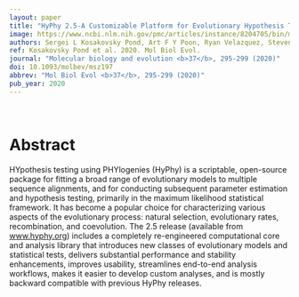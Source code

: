 ```yaml
---
layout: paper
title: "HyPhy 2.5-A Customizable Platform for Evolutionary Hypothesis Testing Using Phylogenies."
image: https://www.ncbi.nlm.nih.gov/pmc/articles/instance/8204705/bin/molbev_37_1_295_f1.jpg
authors: Sergei L Kosakovsky Pond, Art F Y Poon, Ryan Velazquez, Steven Weaver, N Lance Hepler, Ben Murrell, Stephen D Shank, Brittany Rife Magalis, Dave Bouvier, Anton Nekrutenko, Sadie Wisotsky, Stephanie J Spielman, Simon D W Frost, Spencer V Muse
ref: Kosakovsky Pond et al. 2020. Mol Biol Evol.
journal: "Molecular biology and evolution <b>37</b>, 295-299 (2020)"
doi: 10.1093/molbev/msz197
abbrev: "Mol Biol Evol <b>37</b>, 295-299 (2020)"
pub_year: 2020
---
```


<br />
<div data-badge-popover="right" data-badge-type="donut" data-pmid="31504749" data-hide-no-mentions="true" class="altmetric-embed"></div>

# Abstract

HYpothesis testing using PHYlogenies (HyPhy) is a scriptable, open-source package for fitting a broad range of evolutionary models to multiple sequence alignments, and for conducting subsequent parameter estimation and hypothesis testing, primarily in the maximum likelihood statistical framework. It has become a popular choice for characterizing various aspects of the evolutionary process: natural selection, evolutionary rates, recombination, and coevolution. The 2.5 release (available from www.hyphy.org) includes a completely re-engineered computational core and analysis library that introduces new classes of evolutionary models and statistical tests, delivers substantial performance and stability enhancements, improves usability, streamlines end-to-end analysis workflows, makes it easier to develop custom analyses, and is mostly backward compatible with previous HyPhy releases.

